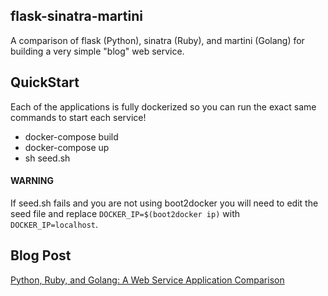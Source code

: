 flask-sinatra-martini
----------

A comparison of flask (Python), sinatra (Ruby), and martini (Golang) for building a very simple "blog" web service.

## QuickStart

Each of the applications is fully dockerized so you can run the exact same commands to start each service!

* docker-compose build
* docker-compose up
* sh seed.sh

#### WARNING

If seed.sh fails and you are not using boot2docker you will need to edit the seed file and replace `DOCKER_IP=$(boot2docker ip)` with `DOCKER_IP=localhost`.

## Blog Post

[Python, Ruby, and Golang: A Web Service Application Comparison](https://realpython.com/blog/python/python-ruby-and-golang-a-web-Service-application-comparison/)
